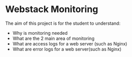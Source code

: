 # Webstack Monitoring

The aim of this project is for the student to understand:
* Why is monitoring needed
* What are the 2 main area of monitoring
* What are access logs for a web server (such as Nginx)
* What are error logs for a web server(such as Nginx)
